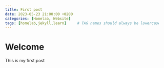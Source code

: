 ```yaml
---
title: First post
date: 2023-05-23 21:00:00 +0200
categories: [Homelab, Website]
tags: [homelab,jekyll,learn]     # TAG names should always be lowercase
---
```


# Welcome
This is my first post
